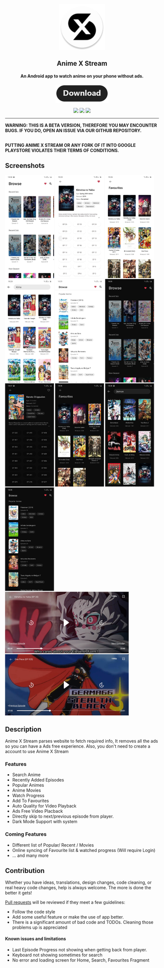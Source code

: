 <p align="center"><a href="https://github.com/mukul500/AnimeXStream"><img src="/meta/android/animexstream.png" width="150"></a></p> 
<h2 align="center"><b>Anime X Stream</b></h2>
<h4 align="center">An Android app to watch anime on your phone without ads.</h4>
<p align="center"><a href="/downloads"><img src="/meta/android/download.png"></a></p> 
<p align="center">
<a href="https://github.com/mukul500/AnimeXStream" alt="GitHub release"><img src="https://img.shields.io/badge/version-0.1.0-blue.svg" ></a>
<a href="/LICENSE>MD" alt="License: GPLv3"><img src="https://img.shields.io/badge/License-MIT-orange.svg"></a>
<a href=" alt="Build Status"><img src="https://img.shields.io/badge/build-passing-yellowgreen.svg"></a>
</p>
<hr>
<b>WARNING: THIS IS A BETA VERSION, THEREFORE YOU MAY ENCOUNTER BUGS. IF YOU DO, OPEN AN ISSUE VIA OUR GITHUB REPOSITORY.</b>

<b><br>PUTTING ANIME X STREAM OR ANY FORK OF IT INTO GOOGLE PLAYSTORE VIOLATES THEIR TERMS OF CONDITIONS.</b>

## Screenshots

[<img src="meta/android/screenshots/screenshot_01.jpg" width=160>](meta/android/screenshots/screenshot_01.jpg)
[<img src="meta/android/screenshots/screenshot_02.jpg" width=160>](meta/android/screenshots/screenshot_02.jpg)
[<img src="meta/android/screenshots/screenshot_03.jpg" width=160>](meta/android/screenshots/screenshot_03.jpg)
[<img src="meta/android/screenshots/screenshot_04.jpg" width=160>](meta/android/screenshots/screenshot_04.jpg)
[<img src="meta/android/screenshots/screenshot_05.jpg" width=160>](meta/android/screenshots/screenshot_05.jpg)
[<img src="meta/android/screenshots/screenshot_06.jpg" width=160>](meta/android/screenshots/screenshot_06.jpg)
[<img src="meta/android/screenshots/screenshot_07.jpg" width=160>](meta/android/screenshots/screenshot_07.jpg)
[<img src="meta/android/screenshots/screenshot_08.jpg" width=160>](meta/android/screenshots/screenshot_08.jpg)
[<img src="meta/android/screenshots/screenshot_09.jpg" width=160>](meta/android/screenshots/screenshot_09.jpg)
[<img src="meta/android/screenshots/screenshot_10.jpg" width=160>](meta/android/screenshots/screenshot_10.jpg)
[<img src="meta/android/screenshots/screenshot_11.jpg" width=405>](meta/android/screenshots/screenshot_11.jpg)
[<img src="meta/android/screenshots/screenshot_12.jpg" width=405>](meta/android/screenshots/screenshot_12.jpg)

## Description

Anime X Stream parses website to fetch required info, It removes all the ads so you can have a Ads free experience. Also, you don't need to create a account to use Anime X Stream

### Features

* Search Anime
* Recently Added Episodes
* Popular Animes
* Anime Movies
* Watch Progress
* Add To Favourites
* Auto Quality for Video Playback
* Ads Free Video Placback
* Directly skip to next/previous episode from player.
* Dark Mode Support with system

### Coming Features

* Different list of Popular/ Recent / Movies
* Online syncing of Favourite list & watched progress (Will require Login)
* … and many more

## Contribution
Whether you have ideas, translations, design changes, code cleaning, or real heavy code changes, help is always welcome.
The more is done the better it gets!

[Pull requests](https://github.com/mukul500/AnimeXStream/pulls) will be reviewed if they meet a few guidelines:
- Follow the code style
- Add some useful feature or make the use of app better.
- There is a significant amount of bad code and TODOs. Cleaning those problems up is appreciated

#### Known issues and limitations
- Last Episode Progress not showing when getting back from player.
- Keyboard not showing sometimes for search
- No error and loading screen for Home, Search, Favourites Fragment
